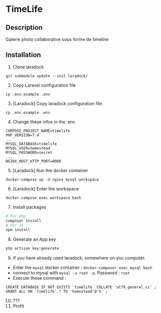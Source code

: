 # TimeLife

## Description

Galerie photo collaborative sous forme de timeline

## Installation

1. Clone laradock
```
git submodule update --init laradock/
```

2. Copy Laravel configuration file
```
cp .env.example .env
```

3. [Laradock] Copy laradock configuration file
```
cp .env.example .env
```

4. Change these infos in the .env
```
COMPOSE_PROJECT_NAME=timelife
PHP_VERSION=7.4
...
MYSQL_DATABASE=timelife
MYSQL_USER=homestead
MYSQL_PASSWORD=secret
...
NGINX_HOST_HTTP_PORT=8000
```

5. [Laradock] Run the docker container
```
docker-compose up -d nginx mysql workspace
```

6. [Laradock] Enter the workspace
```
docker-compose exec workspace bash
```

7. Install packages
```bash
# For php
composer install
# For JS
npm install
```

8. Generate an App key
```bash
php artisan key:generate
```

9. If you have already used laradock, somewhere on you computer. 
  - Enter the `mysql` docker container : `docker-composer exec mysql bash`
  - connect to mysql with `mysql -u root -p`. Password : `root`
  - Execute these command :
```mysql
CREATE DATABASE IF NOT EXISTS `timelife` COLLATE 'utf8_general_ci' ;
GRANT ALL ON `timelife`.* TO 'homestead'@'%' ;
```

10. ???
11. Profit
